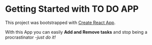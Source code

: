 # Getting Started with TO DO APP

This project was bootstrapped with [Create React App](https://github.com/facebook/create-react-app).

With this App you can easily **Add and Remove tasks** and stop being a procrastinator *-just do it!*
